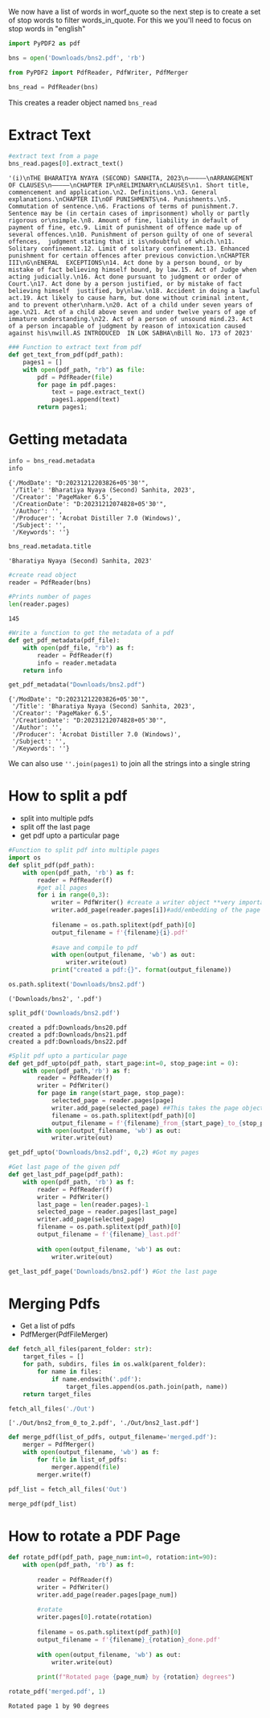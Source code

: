 We now have a list of words in worf_quote so the next step is to create a set of stop words to filter words_in_quote. For this we you'll need to focus on stop words in "english"


```python
import PyPDF2 as pdf
```


```python
bns = open('Downloads/bns2.pdf', 'rb')
```


```python
from PyPDF2 import PdfReader, PdfWriter, PdfMerger
```


```python
bns_read = PdfReader(bns)
```

This creates a reader object named `bns_read`

# Extract Text


```python
#extract text from a page
bns_read.pages[0].extract_text()
```




    '(i)\nTHE BHARATIYA NYAYA (SECOND) SANHITA, 2023\n—————\nARRANGEMENT OF CLAUSES\n—————\nCHAPTER IP\nRELIMINARY\nCLAUSES\n1. Short title, commencement and application.\n2. Definitions.\n3. General explanations.\nCHAPTER II\nOF PUNISHMENTS\n4. Punishments.\n5. Commutation of sentence.\n6. Fractions of terms of punishment.7. Sentence may be (in certain cases of imprisonment) wholly or partly rigorous or\nsimple.\n8. Amount of fine, liability in default of payment of fine, etc.9. Limit of punishment of offence made up of several offences.\n10. Punishment of person guilty of one of several offences,  judgment stating that it is\ndoubtful of which.\n11. Solitary confinement.12. Limit of solitary confinement.13. Enhanced punishment for certain offences after previous conviction.\nCHAPTER III\nG\nENERAL  EXCEPTIONS\n14. Act done by a person bound, or by mistake of fact believing himself bound, by law.15. Act of Judge when acting judicially.\n16. Act done pursuant to judgment or order of Court.\n17. Act done by a person justified, or by mistake of fact believing himself  justified, by\nlaw.\n18. Accident in doing a lawful act.19. Act likely to cause harm, but done without criminal intent, and to prevent other\nharm.\n20. Act of a child under seven years of age.\n21. Act of a child above seven and under twelve years of age of immature understanding.\n22. Act of a person of unsound mind.23. Act of a person incapable of judgment by reason of intoxication caused against his\nwill.AS INTRODUCED  IN LOK SABHA\nBill No. 173 of 2023'




```python
### Function to extract text from pdf
def get_text_from_pdf(pdf_path):
    pages1 = []
    with open(pdf_path, "rb") as file:
        pdf = PdfReader(file)
        for page in pdf.pages:
            text = page.extract_text()
            pages1.append(text)
        return pages1;
```

# Getting metadata


```python
info = bns_read.metadata
info
```




    {'/ModDate': "D:20231212203826+05'30'",
     '/Title': 'Bharatiya Nyaya (Second) Sanhita, 2023',
     '/Creator': 'PageMaker 6.5',
     '/CreationDate': "D:20231212074828+05'30'",
     '/Author': '',
     '/Producer': 'Acrobat Distiller 7.0 (Windows)',
     '/Subject': '',
     '/Keywords': ''}




```python
bns_read.metadata.title
```




    'Bharatiya Nyaya (Second) Sanhita, 2023'




```python
#create read object
reader = PdfReader(bns)
```


```python
#Prints number of pages
len(reader.pages)
```




    145




```python
#Write a function to get the metadata of a pdf
def get_pdf_metadata(pdf_file):
    with open(pdf_file, "rb") as f:
        reader = PdfReader(f)
        info = reader.metadata
    return info

get_pdf_metadata("Downloads/bns2.pdf")        
```




    {'/ModDate': "D:20231212203826+05'30'",
     '/Title': 'Bharatiya Nyaya (Second) Sanhita, 2023',
     '/Creator': 'PageMaker 6.5',
     '/CreationDate': "D:20231212074828+05'30'",
     '/Author': '',
     '/Producer': 'Acrobat Distiller 7.0 (Windows)',
     '/Subject': '',
     '/Keywords': ''}



We can also use `''.join(pages1)` to join all the strings into a single string

# How to split a pdf
- split into multiple pdfs
- split off the last page
- get pdf upto a particular page


```python
#Function to split pdf into multiple pages
import os
def split_pdf(pdf_path):
    with open(pdf_path, 'rb') as f:
        reader = PdfReader(f)
        #get all pages
        for i in range(0,3):
            writer = PdfWriter() #create a writer object **very important**
            writer.add_page(reader.pages[i])#add/embedding of the page
            
            filename = os.path.splitext(pdf_path)[0]
            output_filename = f'{filename}{i}.pdf'
            
            #save and compile to pdf
            with open(output_filename, 'wb') as out:
                writer.write(out)
            print("created a pdf:{}". format(output_filename))
```


```python
os.path.splitext('Downloads/bns2.pdf')
```




    ('Downloads/bns2', '.pdf')




```python
split_pdf('Downloads/bns2.pdf')
```

    created a pdf:Downloads/bns20.pdf
    created a pdf:Downloads/bns21.pdf
    created a pdf:Downloads/bns22.pdf



```python
#Split pdf upto a particular page
def get_pdf_upto(pdf_path, start_page:int=0, stop_page:int = 0):
    with open(pdf_path,'rb') as f:
        reader = PdfReader(f)
        writer = PdfWriter()
        for page in range(start_page, stop_page):
            selected_page = reader.pages[page]
            writer.add_page(selected_page) ##This takes the page object and copies it into the writer object
            filename = os.path.splitext(pdf_path)[0]
            output_filename = f'{filename}_from_{start_page}_to_{stop_page}.pdf'
        with open(output_filename, 'wb') as out:
            writer.write(out)
```


```python
get_pdf_upto('Downloads/bns2.pdf', 0,2) #Got my pages
```


```python
#Get last page of the given pdf
def get_last_pdf_page(pdf_path):
    with open(pdf_path, 'rb') as f:
        reader = PdfReader(f)
        writer = PdfWriter()
        last_page = len(reader.pages)-1
        selected_page = reader.pages[last_page]
        writer.add_page(selected_page)
        filename = os.path.splitext(pdf_path)[0]
        output_filename = f'{filename}_last.pdf'
        
        with open(output_filename, 'wb') as out:
            writer.write(out)
```


```python
get_last_pdf_page('Downloads/bns2.pdf') #Got the last page
```

# Merging Pdfs
- Get a list of pdfs
- PdfMerger(PdfFileMerger)


```python
def fetch_all_files(parent_folder: str):
    target_files = []
    for path, subdirs, files in os.walk(parent_folder):
        for name in files:
            if name.endswith('.pdf'):
                target_files.append(os.path.join(path, name))
    return target_files
```


```python
fetch_all_files('./Out')
```




    ['./Out/bns2_from_0_to_2.pdf', './Out/bns2_last.pdf']




```python
def merge_pdf(list_of_pdfs, output_filename='merged.pdf'):
    merger = PdfMerger()
    with open(output_filename, 'wb') as f:
        for file in list_of_pdfs:
            merger.append(file)
        merger.write(f)
```


```python
pdf_list = fetch_all_files('Out')
```


```python
merge_pdf(pdf_list)
```

# How to rotate a PDF Page


```python
def rotate_pdf(pdf_path, page_num:int=0, rotation:int=90):
    with open(pdf_path, 'rb') as f:
        
        reader = PdfReader(f)
        writer = PdfWriter()
        writer.add_page(reader.pages[page_num])
        
        #rotate
        writer.pages[0].rotate(rotation)
        
        filename = os.path.splitext(pdf_path)[0]
        output_filename = f'{filename}_{rotation}_done.pdf'
        
        with open(output_filename, 'wb') as out:
            writer.write(out)
        
        print(f"Rotated page {page_num} by {rotation} degrees")
```


```python
rotate_pdf('merged.pdf', 1)
```

    Rotated page 1 by 90 degrees

